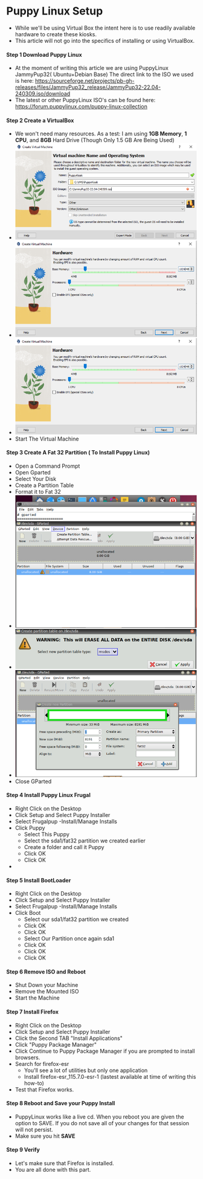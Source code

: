 # Puppy Linux Setup 

- While we'll be using Virtual Box the intent here is to use readily available hardware to create these kiosks.
- This article will not go into the specifics of installing or using VirtualBox. 
  
#### Step 1 Download Puppy Linux
- At the moment of writing this article we are using PuppyLinux JammyPup32( Ubuntu+Debian Base) The direct link to the ISO we used is here: https://sourceforge.net/projects/pb-gh-releases/files/JammyPup32_release/JammyPup32-22.04-240309.iso/download
- The latest or other PuppyLinux ISO's can be found here: https://forum.puppylinux.com/puppy-linux-collection
#### Step 2 Create a VirtualBox  
- We won't need many resources. As a test: I am using **1GB Memory**, **1 CPU**, and **8GB** Hard Drive (Though Only 1.5 GB Are Being Used)
- ![alt text](https://github.com/TechTucson/Free_Kiosk_DigitalSignage/blob/main/Machines/Kiosks/images/puppy/VirtualBox.PNG?raw=true)
- ![alt text](https://github.com/TechTucson/Free_Kiosk_DigitalSignage/blob/main/Machines/Kiosks/images/puppy/VirtualBox2.PNG?raw=true)
- ![alt text](https://github.com/TechTucson/Free_Kiosk_DigitalSignage/blob/main/Machines/Kiosks/images/puppy/VirtualBox2.PNG?raw=true)
- Start The Virtual Machine

#### Step 3 Create A Fat 32 Partition ( To Install Puppy Linux)
- Open a Command Prompt
- Open Gparted
- Select Your Disk
- Create a Partition Table
- Format it to Fat 32
- ![alt text](https://github.com/TechTucson/Free_Kiosk_DigitalSignage/blob/main/Machines/Kiosks/images/puppy/Partition.PNG?raw=true)
- ![alt text](https://github.com/TechTucson/Free_Kiosk_DigitalSignage/blob/main/Machines/Kiosks/images/puppy/Partition2.PNG?raw=true)
- ![alt text](https://github.com/TechTucson/Free_Kiosk_DigitalSignage/blob/main/Machines/Kiosks/images/puppy/Partition3.PNG?raw=true)
- Close GParted
#### Step 4 Install Puppy Linux Frugal
- Right Click on the Desktop
- Click Setup and Select Puppy Installer
- Select Frugalpup -Install/Manage Installs
- Click Puppy
  - Select This Puppy
  - Select the sda1/fat32 partition we created earlier
  - Create a folder and call it Puppy
  - Click OK
  - Click OK
- 
#### Step 5 Install BootLoader
- Right Click on the Desktop
- Click Setup and Select Puppy Installer
- Select Frugalpup -Install/Manage Installs
- Click Boot
  - Select our sda1/fat32 partition we created
  - Click OK
  - Click OK
  - Select Our Partition once again sda1
  - Click OK
  - Click OK
  - Click OK
#### Step 6 Remove ISO and Reboot
- Shut Down your Machine
- Remove the Mounted ISO
- Start the Machine
#### Step 7 Install Firefox
- Right Click on the Desktop
- Click Setup and Select Puppy Installer
- Click the Second TAB "Install Applications"
- Click "Puppy Package Manager"
- Click Continue to Puppy Package Manager if you are prompted to install browsers.
- Search for firefox-esr
  - You'll see a lot of utilities but only one  application
  - Install firefox-esr_115.7.0-esr-1 (lastest available at time of writing this how-to)
- Test that Firefox works.
#### Step 8 Reboot and Save your Puppy Install
- PuppyLinux works like a live cd. When you reboot you are given the option to SAVE. If you do not save all of your changes for that session will not persist.
- Make sure you hit **SAVE**
#### Step 9 Verify
- Let's make sure that Firefox is installed.
- You are all done with this part. 
